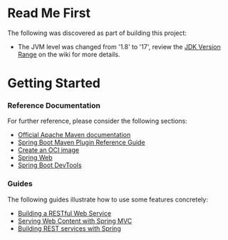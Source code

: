 # Read Me First
The following was discovered as part of building this project:

* The JVM level was changed from '1.8' to '17', review the [JDK Version Range](https://github.com/spring-projects/spring-framework/wiki/Spring-Framework-Versions#jdk-version-range) on the wiki for more details.

# Getting Started

### Reference Documentation
For further reference, please consider the following sections:

* [Official Apache Maven documentation](https://maven.apache.org/guides/index.html)
* [Spring Boot Maven Plugin Reference Guide](https://docs.spring.io/spring-boot/docs/3.1.1/maven-plugin/reference/html/)
* [Create an OCI image](https://docs.spring.io/spring-boot/docs/3.1.1/maven-plugin/reference/html/#build-image)
* [Spring Web](https://docs.spring.io/spring-boot/docs/3.1.1/reference/htmlsingle/#web)
* [Spring Boot DevTools](https://docs.spring.io/spring-boot/docs/3.1.1/reference/htmlsingle/#using.devtools)

### Guides
The following guides illustrate how to use some features concretely:

* [Building a RESTful Web Service](https://spring.io/guides/gs/rest-service/)
* [Serving Web Content with Spring MVC](https://spring.io/guides/gs/serving-web-content/)
* [Building REST services with Spring](https://spring.io/guides/tutorials/rest/)

